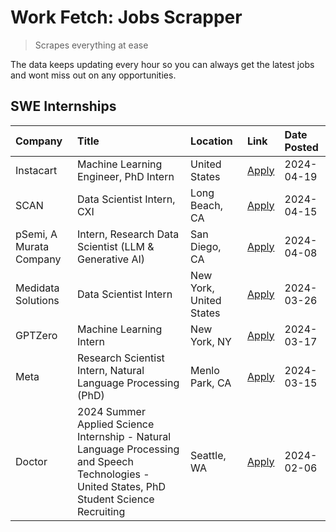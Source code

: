 # Work Fetch: Jobs Scrapper
> Scrapes everything at ease

The data keeps updating every hour so you can always get the latest jobs and wont miss out on any opportunities.

## SWE Internships
<!--START_SECTION:workfetch-->
| Company                 | Title                                                                                                                                        | Location                | Link                                                                                                                                                                                                                                                                                                                                                 | Date Posted   |
|:------------------------|:---------------------------------------------------------------------------------------------------------------------------------------------|:------------------------|:-----------------------------------------------------------------------------------------------------------------------------------------------------------------------------------------------------------------------------------------------------------------------------------------------------------------------------------------------------|:--------------|
| Instacart               | Machine Learning Engineer, PhD Intern                                                                                                        | United States           | [Apply](https://www.linkedin.com/jobs/view/machine-learning-engineer-phd-intern-at-instacart-3901991739?position=2&pageNum=0&refId=RKpnPGebE7uB9CKkGrZsRQ%3D%3D&trackingId=NBW7Y1NuJcylmtgLI3b3qA%3D%3D&trk=public_jobs_jserp-result_search-card)                                                                                                    | 2024-04-19    |
| SCAN                    | Data Scientist Intern, CXI                                                                                                                   | Long Beach, CA          | [Apply](https://www.linkedin.com/jobs/view/data-scientist-intern-cxi-at-scan-3899690492?position=9&pageNum=0&refId=RKpnPGebE7uB9CKkGrZsRQ%3D%3D&trackingId=pO8bR6A856lWmD9DXqs1ZA%3D%3D&trk=public_jobs_jserp-result_search-card)                                                                                                                    | 2024-04-15    |
| pSemi, A Murata Company | Intern, Research Data Scientist (LLM & Generative AI)                                                                                        | San Diego, CA           | [Apply](https://www.linkedin.com/jobs/view/intern-research-data-scientist-llm-generative-ai-at-psemi-a-murata-company-3887074168?position=3&pageNum=0&refId=RKpnPGebE7uB9CKkGrZsRQ%3D%3D&trackingId=nzzfjmMofNQx9MVhy25Vgg%3D%3D&trk=public_jobs_jserp-result_search-card)                                                                           | 2024-04-08    |
| Medidata Solutions      | Data Scientist Intern                                                                                                                        | New York, United States | [Apply](https://www.linkedin.com/jobs/view/data-scientist-intern-at-medidata-solutions-3810253704?position=8&pageNum=0&refId=RKpnPGebE7uB9CKkGrZsRQ%3D%3D&trackingId=jgCKfgR%2BNV8L09W1rHvxDA%3D%3D&trk=public_jobs_jserp-result_search-card)                                                                                                        | 2024-03-26    |
| GPTZero                 | Machine Learning Intern                                                                                                                      | New York, NY            | [Apply](https://www.linkedin.com/jobs/view/machine-learning-intern-at-gptzero-3860723963?position=7&pageNum=0&refId=RKpnPGebE7uB9CKkGrZsRQ%3D%3D&trackingId=kPNglbGo3la%2FyPNCWfxgAg%3D%3D&trk=public_jobs_jserp-result_search-card)                                                                                                                 | 2024-03-17    |
| Meta                    | Research Scientist Intern, Natural Language Processing (PhD)                                                                                 | Menlo Park, CA          | [Apply](https://www.linkedin.com/jobs/view/research-scientist-intern-natural-language-processing-phd-at-meta-3858718375?position=5&pageNum=0&refId=RKpnPGebE7uB9CKkGrZsRQ%3D%3D&trackingId=Gyb3M4KeJGx4Oy4DwARsGA%3D%3D&trk=public_jobs_jserp-result_search-card)                                                                                    | 2024-03-15    |
| Doctor                  | 2024 Summer Applied Science Internship - Natural Language Processing and Speech Technologies - United States, PhD Student Science Recruiting | Seattle, WA             | [Apply](https://www.linkedin.com/jobs/view/2024-summer-applied-science-internship-natural-language-processing-and-speech-technologies-united-states-phd-student-science-recruiting-at-doctor-3819405754?position=10&pageNum=0&refId=RKpnPGebE7uB9CKkGrZsRQ%3D%3D&trackingId=0egxcb%2FN3SlWjOMGmDo2ew%3D%3D&trk=public_jobs_jserp-result_search-card) | 2024-02-06    |
<!--END_SECTION:workfetch-->

